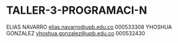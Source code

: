# TALLER-3-PROGRAMACI-N
ELIAS NAVARRO  elias.navarro@upb.edu.co 000533308
YHOSHUA GONZALEZ yhoshua.gonzalez@upb.edu.co 000532430
